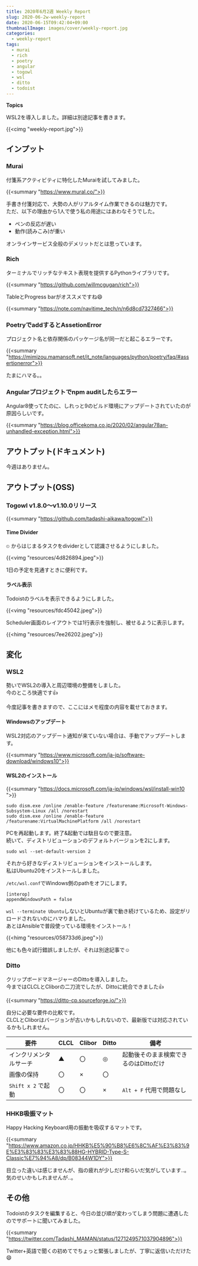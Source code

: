 ```yaml
---
title: 2020年6月2週 Weekly Report
slug: 2020-06-2w-weekly-report
date: 2020-06-15T09:42:04+09:00
thumbnailImage: images/cover/weekly-report.jpg
categories:
  - weekly-report
tags:
  - murai
  - rich
  - poetry
  - angular
  - togowl
  - wsl
  - ditto
  - todoist
---
```


**Topics**

WSL2を導入しました。詳細は別途記事を書きます。

<!--more-->

{{<cimg "weekly-report.jpg">}}

<!--toc-->


インプット
----------

### Murai

付箋系アクティビティに特化したMuraiを試してみました。

{{<summary "https://www.mural.co/">}}

手書き付箋対応で、大勢の人がリアルタイム作業できるのは魅力です。  
ただ、以下の理由から1人で使う私の用途にはあわなそうでした。

* ペンの反応が遅い
* 動作(読みこみ)が重い

オンラインサービス全般のデメリットだとは思っています。

### Rich

ターミナルでリッチなテキスト表現を提供するPythonライブラリです。

{{<summary "https://github.com/willmcgugan/rich">}}

TableとProgress barがオススメですね😄

{{<summary "https://note.com/navitime_tech/n/n6d8cd7327466">}}

### PoetryでaddするとAssetionError

プロジェクト名と依存関係のパッケージ名が同一だと起こるエラーです。

{{<summary "https://mimizou.mamansoft.net/it_note/languages/python/poetry/faq/#assertionerror">}}

たまにハマる。。

### Angularプロジェクトでnpm auditしたらエラー

Angular8使ってたのに、しれっと9のビルド環境にアップデートされていたのが原因らしいです。

{{<summary "https://blog.officekoma.co.jp/2020/02/angular78an-unhandled-exception.html">}}


アウトプット(ドキュメント)
--------------------

今週はありません。


アウトプット(OSS)
-----------------

### Togowl v1.8.0～v1.10.0リリース

{{<summary "https://github.com/tadashi-aikawa/togowl">}}

#### Time Divider

`⏲` からはじまるタスクをdividerとして認識させるようにしました。

{{<vimg "resources/4d826894.jpeg">}}

1日の予定を見通すときに便利です。

#### ラベル表示

Todoistのラベルを表示できるようにしました。

{{<vimg "resources/fdc45042.jpeg">}}

Scheduler画面のレイアウトでは1行表示を強制し、被せるように表示します。

{{<himg "resources/7ee26202.jpeg">}}


変化
----

### WSL2

勢いでWSL2の導入と周辺環境の整備をしました。  
今のところ快適です👍

今度記事を書きますので、ここにはメモ程度の内容を載せておきます。

#### Windowsのアップデート

WSL2対応のアップデート通知が来ていない場合は、手動でアップデートします。

{{<summary "https://www.microsoft.com/ja-jp/software-download/windows10">}}

#### WSL2のインストール

{{<summary "https://docs.microsoft.com/ja-jp/windows/wsl/install-win10 ">}}

```
sudo dism.exe /online /enable-feature /featurename:Microsoft-Windows-Subsystem-Linux /all /norestart
sudo dism.exe /online /enable-feature /featurename:VirtualMachinePlatform /all /norestart
```

PCを再起動します。終了&起動では駄目なので要注意。  
続いて、ディストリビューションのデフォルトバージョンを2にします。

```
sudo wsl --set-default-version 2
```

それから好きなディストリビューションをインストールします。  
私はUbuntu20をインストールしました。

`/etc/wsl.conf`でWindows側のpathをオフにします。  

```
[interop]
appendWindowsPath = false
```

`wsl --terminate Ubuntu`しないとUbuntuが裏で動き続けているため、設定がリロードされないのにハマりました。  
あとはAnsibleで普段使っている環境をインストール！

{{<himg "resources/058733d6.jpeg">}}

他にも色々試行錯誤しましたが、それは別途記事で☺️

### Ditto

クリップボードマネージャーのDittoを導入しました。  
今まではCLCLとCliborの二刀流でしたが、Dittoに統合できました👍

{{<summary "https://ditto-cp.sourceforge.io/">}}

自分に必要な要件の比較です。  
CLCLとCliborはバージョンが古いかもしれないので、最新版では対応されているかもしれません。

| 要件                   | CLCL | Clibor | Ditto | 備考                                  |
| ---------------------- | ---- | ------ | ----- | ------------------------------------- |
| インクリメンタルサーチ | ▲   | 〇     | ◎    | 起動後そのまま検索できるのはDittoだけ |
| 画像の保持             | 〇   | ×     | 〇    |                                       |
| `Shift x 2` で起動     | 〇   | 〇     | ×    | `Alt + F` 代用で問題なし              |


### HHKB吸振マット

Happy Hacking Keyboard用の振動を吸収するマットです。

{{<summary "https://www.amazon.co.jp/HHKB%E5%90%B8%E6%8C%AF%E3%83%9E%E3%83%83%E3%83%88HG-HYBRID-Type-S-Classic%E7%94%A8/dp/B08344W1DY">}}

目立った違いは感じませんが、指の疲れが少しだけ和らいだ気がしています..。気のせいかもしれませんが..。


その他
------

Todoistのタスクを編集すると、今日の並び順が変わってしまう問題に遭遇したのでサポートに聞いてみました。

{{<summary "https://twitter.com/Tadashi_MAMAN/status/1271249571037904896">}}

Twitter+英語で聞くの初めてでちょっと緊張しましたが、丁寧に返信いただけた😄

